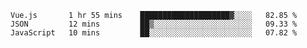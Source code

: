 <!--START_SECTION:waka-->
```text
Vue.js       1 hr 55 mins    ████████████████████▓░░░░   82.85 % 
JSON         12 mins         ██▒░░░░░░░░░░░░░░░░░░░░░░   09.33 % 
JavaScript   10 mins         ██░░░░░░░░░░░░░░░░░░░░░░░   07.82 % 
```
<!--END_SECTION:waka-->
